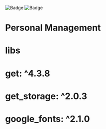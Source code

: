 ![Badge](https://img.shields.io/badge/+aEducação-FlutterTools-%231E90FF?style=for-the-badge&logo=ghost)
![Badge](https://img.shields.io/badge/Version-v1.0.0-%2300FF00?style=for-the-badge&logo=ghost)

# Personal Management

# libs

# get: ^4.3.8
# get_storage: ^2.0.3
# google_fonts: ^2.1.0
